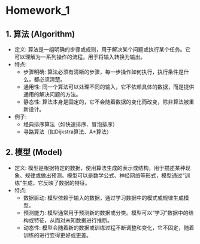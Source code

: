 # Homework_1
## 1. 算法 (Algorithm)
- 定义: 算法是一组明确的步骤或规则，用于解决某个问题或执行某个任务。它可以理解为一系列操作的流程，用于将输入转换为输出。
- 特点:
  - 步骤明确: 算法必须有清晰的步骤，每一步操作如何执行，执行条件是什么，都必须清楚。
  - 通用性: 同一个算法可以处理不同的输入，它不依赖具体的数据，而是提供通用的解决问题的方法。
  - 静态性: 算法本身是固定的，它不会随着数据的变化而改变，除非算法被重新设计。
- 例子:
  - 经典排序算法（如快速排序、冒泡排序）
  - 寻路算法（如Dijkstra算法、A*算法）
## 2. 模型 (Model)

- 定义: 模型是根据特定的数据，使用算法生成的表示或结构，用于描述某种现象、规律或做出预测。模型可以是数学公式、神经网络等形式，模型通过“训练”生成，它反映了数据的特征。
- 特点:
  - 数据驱动: 模型依赖于输入的数据，通过学习数据中的模式或规律生成模型。
  - 预测能力: 模型通常用于预测新的数据或分类。模型可以“学习”数据中的结构或特征，从而对未知数据进行推断。
  - 动态性: 模型会随着新的数据或训练过程不断调整和变化，它不固定，随着训练的进行变得更好或更差。
